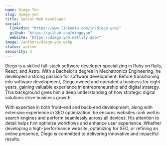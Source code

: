 ```yaml
---
name: Diego Yon
slug: diego-yon
title: Senior Web Developer
social:
  linkedin: "https://www.linkedin.com/in/diego-yon/"
  github: "https://github.com/diegoyon"
  website: "https://diego-yon.netlify.app/"
image: /authors/diego-yon.webp
status: active
seniority: 3
---
```


Diego is a skilled full-stack software developer specializing in Ruby on Rails, React, and Astro. With a Bachelor’s degree in Mechatronics Engineering, he developed a strong passion for software development. Before transitioning into software development, Diego owned and operated a business for eight years, gaining valuable experience in entrepreneurship and digital strategy. This background gives him a deep understanding of how strategic digital solutions drive business growth.

With expertise in both front-end and back-end development, along with extensive experience in SEO optimization, he ensures websites rank well in search engines and perform seamlessly across all devices. His attention to detail helps him optimize workflows and enhance user experience. Whether developing a high-performance website, optimizing for SEO, or refining an online presence, Diego is committed to delivering innovative and impactful results.
